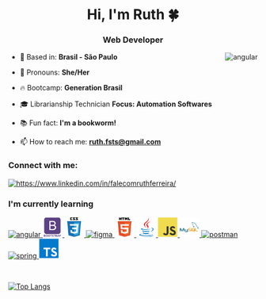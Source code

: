 <h1 align="center">Hi, I'm Ruth 🍀</h1>
<h3 align="center">Web Developer</h3>
<img align="right" src="https://cdn.dribbble.com/users/2646423/screenshots/5507196/computer.gif" alt="angular"  height="325" width=""/>

<p align="right">

- 🌆 Based in: **Brasil - São Paulo**

- 💜 Pronouns:  **She/Her**

- 🔥 Bootcamp: **Generation Brasil**

- 🎓 Librarianship Technician **Focus: Automation Softwares**

- 📚 Fun fact: **I'm a bookworm!**

- 📫 How to reach me: **ruth.fsts@gmail.com**

</p>

<h3 align="left">Connect with me:</h3>
<p align="left">
<a href="https://www.linkedin.com/in/falecomruthferreira/" target="blank"><img align="center" src="https://raw.githubusercontent.com/rahuldkjain/github-profile-readme-generator/master/src/images/icons/Social/linked-in-alt.svg" alt="https://www.linkedin.com/in/falecomruthferreira/" height="30" width="40" /></a>
</p>

<h3 align="left">I'm currently learning</h3>
<p align="left"> <a href="https://angular.io" target="_blank"> <img src="https://angular.io/assets/images/logos/angular/angular.svg" alt="angular" width="40" height="40"/> </a> <a href="https://getbootstrap.com" target="_blank"> <img src="https://raw.githubusercontent.com/devicons/devicon/master/icons/bootstrap/bootstrap-plain-wordmark.svg" alt="bootstrap" width="40" height="40"/> </a> <a href="https://www.w3schools.com/css/" target="_blank"> <img src="https://raw.githubusercontent.com/devicons/devicon/master/icons/css3/css3-original-wordmark.svg" alt="css3" width="40" height="40"/> </a> <a href="https://www.figma.com/" target="_blank"> <img src="https://www.vectorlogo.zone/logos/figma/figma-icon.svg" alt="figma" width="40" height="40"/> </a> <a href="https://www.w3.org/html/" target="_blank"> <img src="https://raw.githubusercontent.com/devicons/devicon/master/icons/html5/html5-original-wordmark.svg" alt="html5" width="40" height="40"/> </a> <a href="https://www.java.com" target="_blank"> <img src="https://raw.githubusercontent.com/devicons/devicon/master/icons/java/java-original.svg" alt="java" width="40" height="40"/> </a> <a href="https://developer.mozilla.org/en-US/docs/Web/JavaScript" target="_blank"> <img src="https://raw.githubusercontent.com/devicons/devicon/master/icons/javascript/javascript-original.svg" alt="javascript" width="40" height="40"/> </a> <a href="https://www.mysql.com/" target="_blank"> <img src="https://raw.githubusercontent.com/devicons/devicon/master/icons/mysql/mysql-original-wordmark.svg" alt="mysql" width="40" height="40"/> </a> <a href="https://postman.com" target="_blank"> <img src="https://www.vectorlogo.zone/logos/getpostman/getpostman-icon.svg" alt="postman" width="40" height="40"/> </a> <a href="https://spring.io/" target="_blank"> <img src="https://www.vectorlogo.zone/logos/springio/springio-icon.svg" alt="spring" width="40" height="40"/> </a> <a href="https://www.typescriptlang.org/" target="_blank"> <img src="https://raw.githubusercontent.com/devicons/devicon/master/icons/typescript/typescript-original.svg" alt="typescript" width="40" height="40"/> </a> </p>

<br>

[![Top Langs](https://github-readme-stats.vercel.app/api/top-langs/?username=ruthfs&layout=compact)](https://github.com/ruthfs/github-readme-stats)

